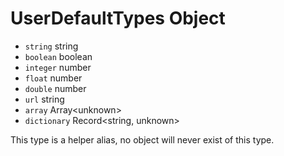 # UserDefaultTypes Object

* `string` string
* `boolean` boolean
* `integer` number
* `float` number
* `double` number
* `url` string
* `array` Array\<unknown>
* `dictionary` Record\<string, unknown>

This type is a helper alias, no object will never exist of this type.
